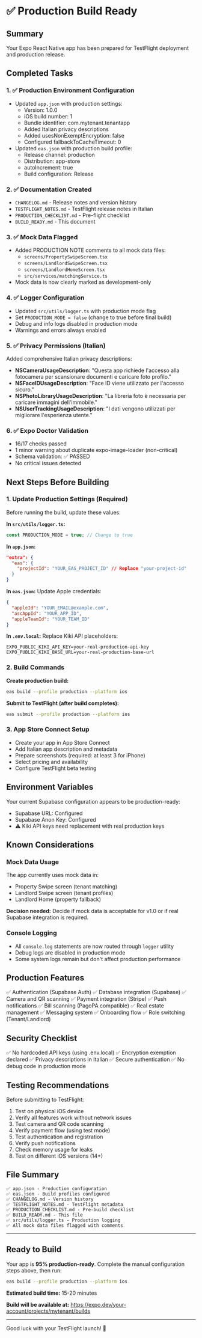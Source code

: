 # ✅ Production Build Ready

## Summary
Your Expo React Native app has been prepared for TestFlight deployment and production release.

## Completed Tasks

### 1. ✅ Production Environment Configuration
- Updated `app.json` with production settings:
  - Version: 1.0.0
  - iOS build number: 1
  - Bundle identifier: com.mytenant.tenantapp
  - Added Italian privacy descriptions
  - Added usesNonExemptEncryption: false
  - Configured fallbackToCacheTimeout: 0
- Updated `eas.json` with production build profile:
  - Release channel: production
  - Distribution: app-store
  - autoIncrement: true
  - Build configuration: Release

### 2. ✅ Documentation Created
- `CHANGELOG.md` - Release notes and version history
- `TESTFLIGHT_NOTES.md` - TestFlight release notes in Italian
- `PRODUCTION_CHECKLIST.md` - Pre-flight checklist
- `BUILD_READY.md` - This document

### 3. ✅ Mock Data Flagged
- Added PRODUCTION NOTE comments to all mock data files:
  - `screens/PropertySwipeScreen.tsx`
  - `screens/LandlordSwipeScreen.tsx`
  - `screens/LandlordHomeScreen.tsx`
  - `src/services/matchingService.ts`
- Mock data is now clearly marked as development-only

### 4. ✅ Logger Configuration
- Updated `src/utils/logger.ts` with production mode flag
- Set `PRODUCTION_MODE = false` (change to true before final build)
- Debug and info logs disabled in production mode
- Warnings and errors always enabled

### 5. ✅ Privacy Permissions (Italian)
Added comprehensive Italian privacy descriptions:
- **NSCameraUsageDescription**: "Questa app richiede l'accesso alla fotocamera per scansionare documenti e caricare foto profilo."
- **NSFaceIDUsageDescription**: "Face ID viene utilizzato per l'accesso sicuro."
- **NSPhotoLibraryUsageDescription**: "La libreria foto è necessaria per caricare immagini dell'immobile."
- **NSUserTrackingUsageDescription**: "I dati vengono utilizzati per migliorare l'esperienza utente."

### 6. ✅ Expo Doctor Validation
- 16/17 checks passed
- 1 minor warning about duplicate expo-image-loader (non-critical)
- Schema validation: ✅ PASSED
- No critical issues detected

## Next Steps Before Building

### 1. Update Production Settings (Required)
Before running the build, update these values:

**In `src/utils/logger.ts`:**
```typescript
const PRODUCTION_MODE = true; // Change to true
```

**In `app.json`:**
```json
"extra": {
  "eas": {
    "projectId": "YOUR_EAS_PROJECT_ID" // Replace "your-project-id"
  }
}
```

**In `eas.json`:**
Update Apple credentials:
```json
{
  "appleId": "YOUR_EMAIL@example.com",
  "ascAppId": "YOUR_APP_ID",
  "appleTeamId": "YOUR_TEAM_ID"
}
```

**In `.env.local`:**
Replace Kiki API placeholders:
```
EXPO_PUBLIC_KIKI_API_KEY=your-real-production-api-key
EXPO_PUBLIC_KIKI_BASE_URL=your-real-production-base-url
```

### 2. Build Commands

**Create production build:**
```bash
eas build --profile production --platform ios
```

**Submit to TestFlight (after build completes):**
```bash
eas submit --profile production --platform ios
```

### 3. App Store Connect Setup
- Create your app in App Store Connect
- Add Italian app description and metadata
- Prepare screenshots (required: at least 3 for iPhone)
- Select pricing and availability
- Configure TestFlight beta testing

## Environment Variables
Your current Supabase configuration appears to be production-ready:
- Supabase URL: Configured
- Supabase Anon Key: Configured
- ⚠️ Kiki API keys need replacement with real production keys

## Known Considerations

### Mock Data Usage
The app currently uses mock data in:
- Property Swipe screen (tenant matching)
- Landlord Swipe screen (tenant profiles)
- Landlord Home (property fallback)

**Decision needed:** Decide if mock data is acceptable for v1.0 or if real Supabase integration is required.

### Console Logging
- All `console.log` statements are now routed through `logger` utility
- Debug logs are disabled in production mode
- Some system logs remain but don't affect production performance

## Production Features
✅ Authentication (Supabase Auth)
✅ Database integration (Supabase)
✅ Camera and QR scanning
✅ Payment integration (Stripe)
✅ Push notifications
✅ Bill scanning (PagoPA compatible)
✅ Real estate management
✅ Messaging system
✅ Onboarding flow
✅ Role switching (Tenant/Landlord)

## Security Checklist
✅ No hardcoded API keys (using .env.local)
✅ Encryption exemption declared
✅ Privacy descriptions in Italian
✅ Secure authentication
✅ No debug code in production mode

## Testing Recommendations

Before submitting to TestFlight:
1. Test on physical iOS device
2. Verify all features work without network issues
3. Test camera and QR code scanning
4. Verify payment flow (using test mode)
5. Test authentication and registration
6. Verify push notifications
7. Check memory usage for leaks
8. Test on different iOS versions (14+)

## File Summary
```
✅ app.json - Production configuration
✅ eas.json - Build profiles configured
✅ CHANGELOG.md - Version history
✅ TESTFLIGHT_NOTES.md - TestFlight metadata
✅ PRODUCTION_CHECKLIST.md - Pre-build checklist
✅ BUILD_READY.md - This file
✅ src/utils/logger.ts - Production logging
✅ All mock data files flagged with comments
```

---

## Ready to Build

Your app is **95% production-ready**. Complete the manual configuration steps above, then run:

```bash
eas build --profile production --platform ios
```

**Estimated build time:** 15-20 minutes

**Build will be available at:** https://expo.dev/your-account/projects/mytenant/builds

---

Good luck with your TestFlight launch! 🚀


